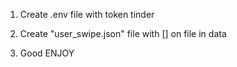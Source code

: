 1. Create .env file with token tinder

2. Create "user_swipe.json" file with [] on file in data

3. Good ENJOY